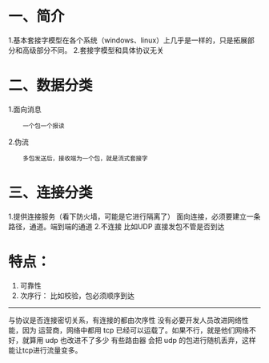 # 一、简介
1.基本套接字模型在各个系统（windows、linux）上几乎是一样的，只是拓展部分和高级部分不同。
2.套接字模型和具体协议无关
# 二、数据分类
1.面向消息
```
    一个包一个报读
```
2.伪流
```
    多包发送后，接收端为一个包，就是流式套接字
```
# 三、连接分类
1.提供连接服务（看下防火墙，可能是它进行隔离了）
    面向连接，必须要建立一条路径，通道。端到端的通道
2.不连接
    比如UDP 直接发包不管是否到达
# 特点：
1. 可靠性
2. 次序行： 比如校验，包必须顺序到达
---
与协议是否连接密切关系，有连接的都由次序性
没有必要开发人员改进网络性能，因为 运营商，网络中都用 tcp 已经可以运载了。如果不行，就是他们网络不好，就算用 udp 也改进不了多少
有些路由器 会把 udp 的包进行随机丢弃，这样 能让tcp进行流量变多。